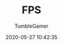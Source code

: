 ---
title: FPS
description: Adds an FPS Counter to the game
image: /uploads/mods/fps.png
icon: https://github.com/boxcritters/fps/raw/master/icon.png
date: 2020-05-27 10:42:35
author:
  - TumbleGamer
userscript: true
buttons:
  - name: Install
    href: https://github.com/boxcritters/fps/raw/master/fps.user.js
---